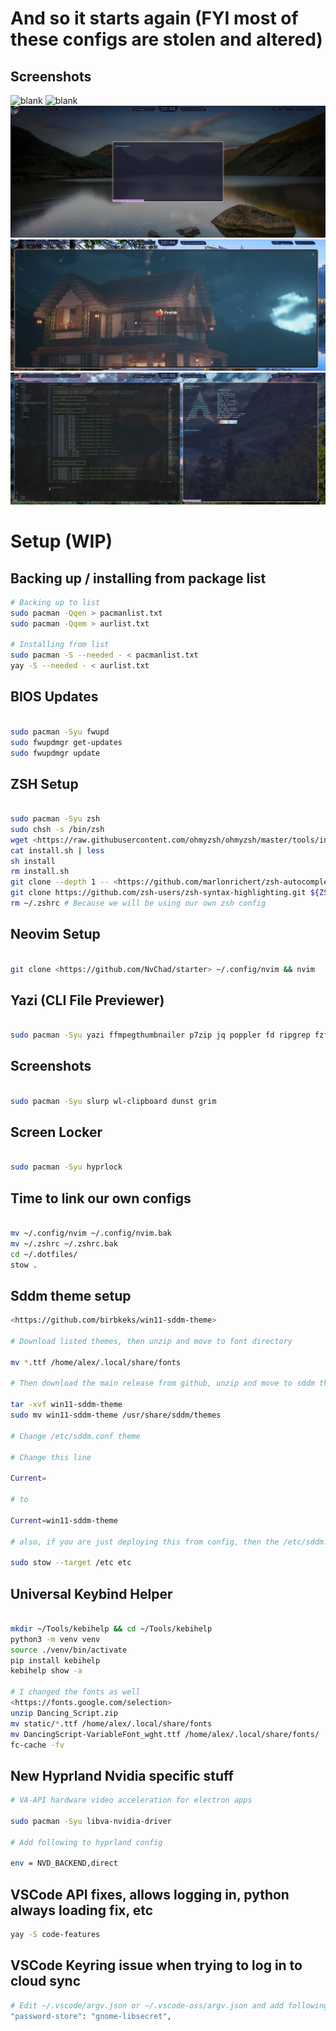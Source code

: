 # And so it starts again (FYI most of these configs are stolen and altered)

## Screenshots

![blank](./exhibition/blankbackground.png)
![blank](./exhibition/keybindshortcuts.png)
![blank](./exhibition/scratchpadkitty.png)
![blank](./exhibition/firefox.png)
![blank](./exhibition/codeterminal.png)

# Setup (WIP)

## Backing up / installing from package list

```bash
# Backing up to list
sudo pacman -Qqen > pacmanlist.txt
sudo pacman -Qqem > aurlist.txt

# Installing from list
sudo pacman -S --needed - < pacmanlist.txt
yay -S --needed - < aurlist.txt
```

## BIOS Updates

```bash

sudo pacman -Syu fwupd
sudo fwupdmgr get-updates
sudo fwupdmgr update

```

## ZSH Setup

```bash

sudo pacman -Syu zsh
sudo chsh -s /bin/zsh
wget <https://raw.githubusercontent.com/ohmyzsh/ohmyzsh/master/tools/install.sh>
cat install.sh | less
sh install
rm install.sh
git clone --depth 1 -- <https://github.com/marlonrichert/zsh-autocomplete.git> ${ZSH_CUSTOM:-~/.oh-my-zsh/custom}/plugins/zsh-autocomplete
git clone https://github.com/zsh-users/zsh-syntax-highlighting.git ${ZSH_CUSTOM:-~/.oh-my-zsh/custom}/plugins/zsh-syntax-highlighting
rm ~/.zshrc # Because we will be using our own zsh config

```

## Neovim Setup

```bash

git clone <https://github.com/NvChad/starter> ~/.config/nvim && nvim

```

## Yazi (CLI File Previewer)

```bash

sudo pacman -Syu yazi ffmpegthumbnailer p7zip jq poppler fd ripgrep fzf zoxide imagemagick

```

## Screenshots

```bash

sudo pacman -Syu slurp wl-clipboard dunst grim

```

## Screen Locker

```bash

sudo pacman -Syu hyprlock

```

## Time to link our own configs

```bash

mv ~/.config/nvim ~/.config/nvim.bak
mv ~/.zshrc ~/.zshrc.bak
cd ~/.dotfiles/
stow .

```

## Sddm theme setup

```bash
<https://github.com/birbkeks/win11-sddm-theme>

# Download listed themes, then unzip and move to font directory

mv *.ttf /home/alex/.local/share/fonts

# Then download the main release from github, unzip and move to sddm themes directory

tar -xvf win11-sddm-theme
sudo mv win11-sddm-theme /usr/share/sddm/themes

# Change /etc/sddm.conf theme

# Change this line

Current=

# to

Current=win11-sddm-theme

# also, if you are just deploying this from config, then the /etc/sddm.conf in the dotfiles already includes this, so you could just link it with

sudo stow --target /etc etc

```

## Universal Keybind Helper

```bash

mkdir ~/Tools/kebihelp && cd ~/Tools/kebihelp
python3 -m venv venv
source ./venv/bin/activate
pip install kebihelp
kebihelp show -a

# I changed the fonts as well
<https://fonts.google.com/selection>
unzip Dancing_Script.zip
mv static/*.ttf /home/alex/.local/share/fonts
mv DancingScript-VariableFont_wght.ttf /home/alex/.local/share/fonts/
fc-cache -fv

```

## New Hyprland Nvidia specific stuff

```bash
# VA-API hardware video acceleration for electron apps

sudo pacman -Syu libva-nvidia-driver

# Add following to hyprland config

env = NVD_BACKEND,direct
```

## VSCode API fixes, allows logging in, python always loading fix, etc

```bash
yay -S code-features
```

## VSCode Keyring issue when trying to log in to cloud sync

```bash
# Edit ~/.vscode/argv.json or ~/.vscode-oss/argv.json and add following
"password-store": "gnome-libsecret",
```
